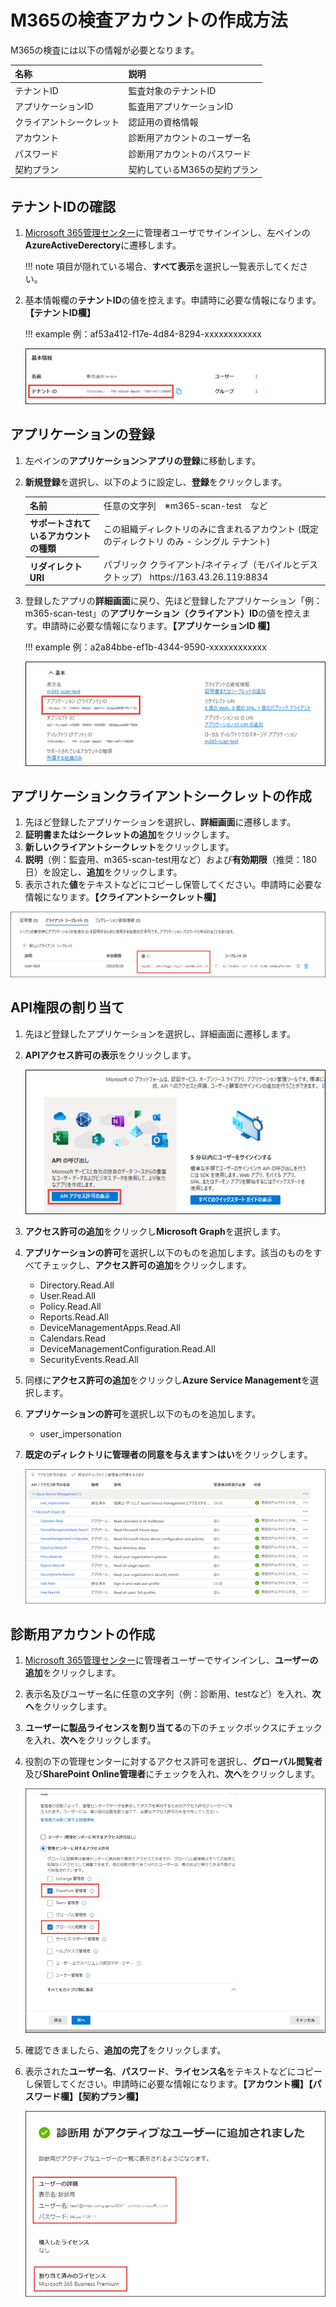 # M365の検査アカウントの作成方法

M365の検査には以下の情報が必要となります。

| **名称** | **説明** |
| :-- | :-- |
| テナントID | 監査対象のテナントID |
| アプリケーションID | 監査用アプリケーションID |
| クライアントシークレット | 認証用の資格情報 |
| アカウント | 診断用アカウントのユーザー名 |
| パスワード | 診断用アカウントのパスワード |
| 契約プラン | 契約しているM365の契約プラン |

## テナントIDの確認
1. [Microsoft 365管理センター](https://admin.microsoft.com)に管理者ユーザでサインインし、左ペインの**AzureActiveDerectory**に遷移します。

    !!! note
        項目が隠れている場合、**すべて表示**を選択し一覧表示してください。

2. 基本情報欄の**テナントID**の値を控えます。申請時に必要な情報になります。**【テナントID欄】**
    
    !!! example
        例：af53a412-f17e-4d84-8294-xxxxxxxxxxxx
    
    [![Screenshot](/images/2023-08-13_15-39-34.png)](/images/2023-08-13_15-39-34.png)

## アプリケーションの登録
1. 左ペインの**アプリケーション＞アプリの登録**に移動します。
2. **新規登録**を選択し、以下のように設定し、**登録**をクリックします。

    <table>
        <tr>
            <th>名前</th>
            <td>任意の文字列　※m365-scan-test　など</td>
        </tr>
        <tr>
            <th>サポートされているアカウントの種類</th>
            <td>この組織ディレクトリのみに含まれるアカウント  (既定のディレクトリ のみ - シングル テナント)</td>
        </tr>
        <tr>
            <th>リダイレクト URI</th>
            <td>パブリック クライアント/ネイティブ（モバイルとデスクトップ）
	https://163.43.26.119:8834</td>
        </tr>
    </table>

3. 登録したアプリの**詳細画面**に戻り、先ほど登録したアプリケーション「例：m365-scan-test」の**アプリケーション（クライアント）ID**の値を控えます。申請時に必要な情報になります。**【アプリケーションID 欄】**

    !!! example
        例：a2a84bbe-ef1b-4344-9590-xxxxxxxxxxxx
        
    [![Screenshot](/images/2023-08-13_16-07-39.png)](/images/2023-08-13_16-07-39.png)

## アプリケーションクライアントシークレットの作成
1. 先ほど登録したアプリケーションを選択し、**詳細画面**に遷移します。
2. **証明書またはシークレットの追加**をクリックします。
3. **新しいクライアントシークレット**をクリックします。
4. **説明**（例：監査用、m365-scan-test用など）および**有効期限**（推奨：180日）を設定し、**追加**をクリックします。
5. 表示された**値**をテキストなどにコピーし保管してください。申請時に必要な情報になります。**【クライアントシークレット欄】**

[![Screenshot](/images/2023-08-13_16-46-45.png)](/images/2023-08-13_16-46-45.png)

## API権限の割り当て
1. 先ほど登録したアプリケーションを選択し、詳細画面に遷移します。
2. **APIアクセス許可の表示**をクリックします。

    [![Screenshot](/images/2023-08-13_16-22-34.png)](/images/2023-08-13_16-22-34.png)

3. **アクセス許可の追加**をクリックし**Microsoft Graph**を選択します。
4. **アプリケーションの許可**を選択し以下のものを追加します。該当のものをすべてチェックし、**アクセス許可の追加**をクリックします。

    * Directory.Read.All
    * User.Read.All
    * Policy.Read.All
    * Reports.Read.All
    * DeviceManagementApps.Read.All
    * Calendars.Read
    * DeviceManagementConfiguration.Read.All
    * SecurityEvents.Read.All

5. 同様に**アクセス許可の追加**をクリックし**Azure Service Management**を選択します。
6. **アプリケーションの許可**を選択し以下のものを追加します。

    * user_impersonation

7. **既定のディレクトリに管理者の同意を与えます＞はい**をクリックします。

    [![Screenshot](/images/2023-08-13_16-43-52.png)](/images/2023-08-13_16-43-52.png)

## 診断用アカウントの作成
1. [Microsoft 365管理センター](https://admin.microsoft.com)に管理者ユーザーでサインインし、**ユーザーの追加**をクリックします。
2. 表示名及びユーザー名に任意の文字列（例：診断用、testなど）を入れ、**次へ**をクリックします。
3. **ユーザーに製品ライセンスを割り当てる**の下のチェックボックスにチェックを入れ、**次へ**をクリックします。
4. 役割の下の管理センターに対するアクセス許可を選択し、**グローバル閲覧者**及び**SharePoint Online管理者**にチェックを入れ、**次へ**をクリックします。

    [![Screenshot](/images/2023-08-13_16-36-25.png)](/images/2023-08-13_16-36-25.png)
    
5. 確認できましたら、**追加の完了**をクリックします。
6. 表示された**ユーザー名**、**パスワード**、**ライセンス名**をテキストなどにコピーし保管してください。申請時に必要な情報になります。**【アカウント欄】【パスワード欄】【契約プラン欄】**

    [![Screenshot](/images/2023-08-13_16-39-23.png)](/images/2023-08-13_16-39-23.png)


